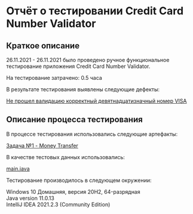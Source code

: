 # Отчёт о тестировании Credit Card Number Validator
## Краткое описание
26.11.2021 - 26.11.2021 было проведено ручное функциональное тестирование приложения Credit Card Number Validator.

На тестирование затрачено: 0.5 часа

В результате тестирования выявлены следующие дефекты:

[Не прошел валидацию корректный девятнадцатизначный номер VISA](https://github.com/Averagegithubusername/javahw1.2/issues/1#issue-1064021349)

## Описание процесса тестирования
В процессе тестирования использовались следующие артефакты:

[Задача №1 - Money Transfer](https://github.com/netology-code/javaqa-homeworks/blob/master/intro/MERGED.md#%D0%B7%D0%B0%D0%B4%D0%B0%D1%87%D0%B0-1---money-transfer)  

В качестве тестовых данных использовались:

[main.java](https://github.com/Averagegithubusername/javahw1.1/blob/40addeaef41de7e8fce206a7405a55bce2cd9a94/src/Main.java)

Тестирование производилось в следующем окружении:

Windows 10 Домашняя, версия 20H2, 64-разрядная  
Java version 11.0.13  
IntelliJ IDEA 2021.2.3 (Community Edition)
